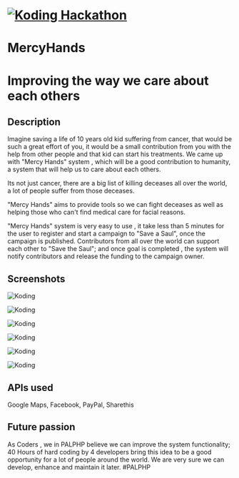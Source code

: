 [![Koding Hackathon](https://github.com/palphp/hackathon.submit/blob/master/images/badge.png "Koding Hackathon")](https://koding.com/Hackathon)
=========
MercyHands
==========

Improving the way we care about each others
=========

## Description

Imagine saving a life of 10 years old kid suffering from cancer, that would be such a great effort of you, it would be a small contribution from you with the help from other people and that kid can start his treatments.
We came up with "Mercy Hands" system , which will be a good contribution to humanity, a system that will help us to care about each others.

Its not just cancer, there are a big list of killing deceases all over the world, a lot of people suffer from those deceases.

"Mercy Hands" aims to provide tools so we can fight deceases as well as helping those who can't find medical care for facial reasons.

"Mercy Hands" system is very easy to use , it take less than 5 minutes for the user to register and start a campaign to "Save a Saul", once the campaign is published.
Contributors from all over the world can support each other to "Save the Saul"; and once goal is completed , the system will notify contributors and release the funding to the campaign owner.

## Screenshots
![Koding](https://koding.com/a/site.landing/images/slideshow/2x/ss-terminal.png "Koding")

![Koding](https://koding.com/a/site.landing/images/slideshow/2x/ss-terminal.png "Koding")

![Koding](https://koding.com/a/site.landing/images/slideshow/2x/ss-terminal.png "Koding")

![Koding](https://koding.com/a/site.landing/images/slideshow/2x/ss-terminal.png "Koding")

![Koding](https://koding.com/a/site.landing/images/slideshow/2x/ss-terminal.png "Koding")

![Koding](https://koding.com/a/site.landing/images/slideshow/2x/ss-terminal.png "Koding")

## APIs used
Google Maps, Facebook, PayPal, Sharethis

## Future passion
As Coders , we in PALPHP believe  we can improve the system functionality; 40 Hours of hard coding by 4 developers bring this idea to be a good opportunity for a lot of people around the world.
We are very sure we can develop, enhance and maintain it later.
#PALPHP

